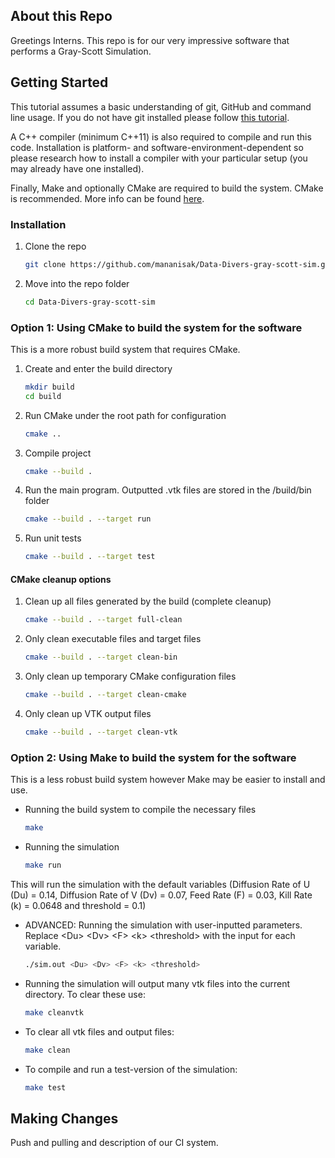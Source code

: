 ## About this Repo

Greetings Interns. This repo is for our very impressive software that performs a Gray-Scott Simulation.

## Getting Started

This tutorial assumes a basic understanding of git, GitHub and command line usage. If you do not have git installed please follow <a href="https://git-scm.com/book/en/v2/Getting-Started-Installing-Git">this tutorial</a>.

A C++ compiler (minimum C++11) is also required to compile and run this code. Installation is platform- and software-environment-dependent so please research how to install a compiler with your particular setup (you may already have one installed).

Finally, Make and optionally CMake are required to build the system. CMake is recommended. More info can be found <a href="https://cmake.org/download/">here</a>.

### Installation

1. Clone the repo
   ```sh
   git clone https://github.com/mananisak/Data-Divers-gray-scott-sim.git
   ```
2. Move into the repo folder
   ```sh
   cd Data-Divers-gray-scott-sim
   ```

### Option 1: Using CMake to build the system for the software
This is a more robust build system that requires CMake.
1. Create and enter the build directory
   ```sh
   mkdir build
   cd build
   ```
2. Run CMake under the root path for configuration
   ```sh
   cmake ..
   ```
3. Compile project
   ```sh
   cmake --build .
   ```
4. Run the main program. Outputted .vtk files are stored in the /build/bin folder
   ```sh
   cmake --build . --target run
   ```
5. Run unit tests
   ```sh
   cmake --build . --target test
   ```
#### CMake cleanup options
1. Clean up all files generated by the build (complete cleanup)
   ```sh
   cmake --build . --target full-clean
   ```
2. Only clean executable files and target files
   ```sh
   cmake --build . --target clean-bin
   ```
3. Only clean up temporary CMake configuration files
   ```sh
   cmake --build . --target clean-cmake
   ```
4. Only clean up VTK output files
   ```sh
   cmake --build . --target clean-vtk
   ```

### Option 2: Using Make to build the system for the software
This is a less robust build system however Make may be easier to install and use.
* Running the build system to compile the necessary files
   ```sh
   make
   ```
* Running the simulation
   ```sh
   make run
   ```
This will run the simulation with the default variables (Diffusion Rate of U (Du) = 0.14, Diffusion Rate of V (Dv) = 0.07, Feed Rate (F) = 0.03, Kill Rate (k) = 0.0648 and threshold = 0.1)

* ADVANCED: Running the simulation with user-inputted parameters. Replace \<Du\> \<Dv\> \<F\> \<k\> \<threshold\> with the input for each variable.
   ```sh
   ./sim.out <Du> <Dv> <F> <k> <threshold>
   ```
* Running the simulation will output many vtk files into the current directory. To clear these use:
   ```sh
   make cleanvtk
   ```
* To clear all vtk files and output files:
   ```sh
   make clean
   ```
* To compile and run a test-version of the simulation:
   ```sh
   make test
   ```

## Making Changes

Push and pulling and description of our CI system.
